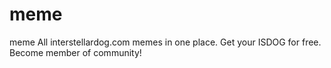# meme
meme
All interstellardog.com memes in one place.
Get your ISDOG for free.
Become member of community!
